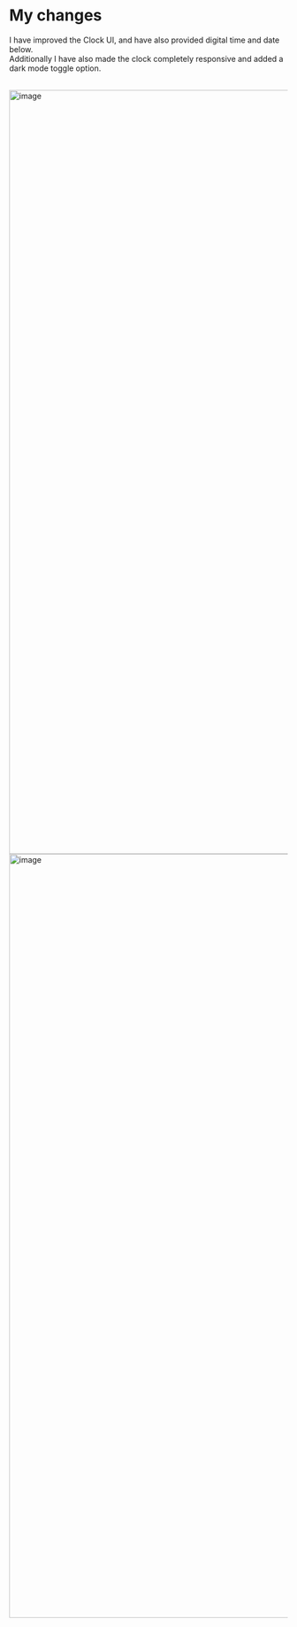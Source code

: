 # My changes

I have improved the Clock UI, and have also provided digital time and date below.
<br>
Additionally I have also made the clock completely responsive and added a dark mode toggle option.

<br>

<img width="1380" alt="image" src="https://user-images.githubusercontent.com/92572013/158029606-6b8e205c-7599-4539-9d90-ee4d89329821.png">

<br>

<img width="1380" alt="image" src="https://user-images.githubusercontent.com/92572013/158029667-98031ac3-f309-4716-9ba8-c52b9d66db24.png">
